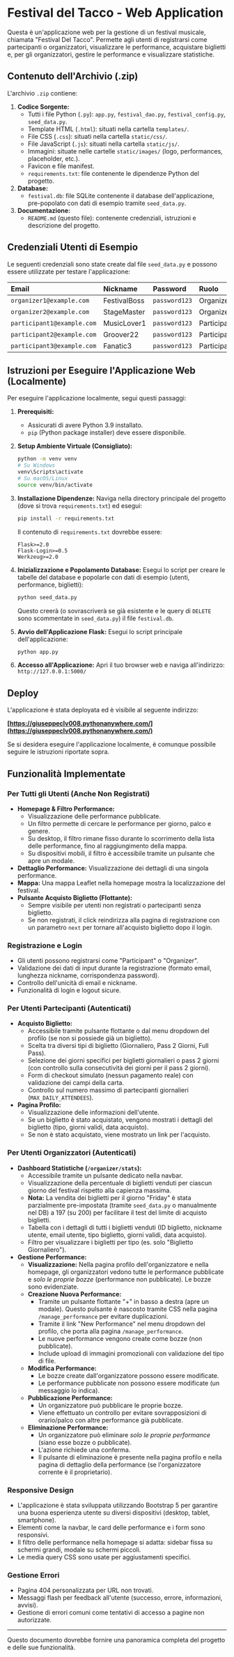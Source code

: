 # Festival del Tacco - Web Application

Questa è un'applicazione web per la gestione di un festival musicale, chiamata "Festival Del Tacco". Permette agli utenti di registrarsi come partecipanti o organizzatori, visualizzare le performance, acquistare biglietti e, per gli organizzatori, gestire le performance e visualizzare statistiche.

## Contenuto dell'Archivio (.zip)

L'archivio `.zip` contiene:

1.  **Codice Sorgente:**
    *   Tutti i file Python (`.py`): `app.py`, `festival_dao.py`, `festival_config.py`, `seed_data.py`.
    *   Template HTML (`.html`): situati nella cartella `templates/`.
    *   File CSS (`.css`): situati nella cartella `static/css/`.
    *   File JavaScript (`.js`): situati nella cartella `static/js/`.
    *   Immagini: situate nelle cartelle `static/images/` (logo, performances, placeholder, etc.).
    *   Favicon e file manifest.
    *   `requirements.txt`: file contenente le dipendenze Python del progetto.
2.  **Database:**
    *   `festival.db`: file SQLite contenente il database dell'applicazione, pre-popolato con dati di esempio tramite `seed_data.py`.
3.  **Documentazione:**
    *   `README.md` (questo file): contenente credenziali, istruzioni e descrizione del progetto.

## Credenziali Utenti di Esempio

Le seguenti credenziali sono state create dal file `seed_data.py` e possono essere utilizzate per testare l'applicazione:

| Email                      | Nickname      | Password    | Ruolo       |
| :------------------------- | :------------ | :---------- | :---------- |
| `organizer1@example.com`   | FestivalBoss  | `password123` | Organizer   |
| `organizer2@example.com`   | StageMaster   | `password123` | Organizer   |
| `participant1@example.com` | MusicLover1   | `password123` | Participant |
| `participant2@example.com` | Groover22     | `password123` | Participant |
| `participant3@example.com` | Fanatic3      | `password123` | Participant |

## Istruzioni per Eseguire l'Applicazione Web (Localmente)

Per eseguire l'applicazione localmente, segui questi passaggi:

1.  **Prerequisiti:**
    *   Assicurati di avere Python 3.9 installato.
    *   `pip` (Python package installer) deve essere disponibile.

2.  **Setup Ambiente Virtuale (Consigliato):**
    ```bash
    python -m venv venv
    # Su Windows
    venv\Scripts\activate
    # Su macOS/Linux
    source venv/bin/activate
    ```

3.  **Installazione Dipendenze:**
    Naviga nella directory principale del progetto (dove si trova `requirements.txt`) ed esegui:
    ```bash
    pip install -r requirements.txt
    ```
    Il contenuto di `requirements.txt` dovrebbe essere:
    ```
    Flask>=2.0
    Flask-Login>=0.5
    Werkzeug>=2.0
    ```

4.  **Inizializzazione e Popolamento Database:**
    Esegui lo script per creare le tabelle del database e popolarle con dati di esempio (utenti, performance, biglietti):
    ```bash
    python seed_data.py
    ```
    Questo creerà (o sovrascriverà se già esistente e le query di `DELETE` sono scommentate in `seed_data.py`) il file `festival.db`.

5.  **Avvio dell'Applicazione Flask:**
    Esegui lo script principale dell'applicazione:
    ```bash
    python app.py
    ```

6.  **Accesso all'Applicazione:**
    Apri il tuo browser web e naviga all'indirizzo: `http://127.0.0.1:5000/`

## Deploy

L'applicazione è stata deployata ed è visibile al seguente indirizzo:

**[https://giuseppeclv008.pythonanywhere.com/](https://giuseppeclv008.pythonanywhere.com/)**

Se si desidera eseguire l'applicazione localmente, è comunque possibile seguire le istruzioni riportate sopra.

## Funzionalità Implementate

### Per Tutti gli Utenti (Anche Non Registrati)

*   **Homepage & Filtro Performance:**
    *   Visualizzazione delle performance pubblicate.
    *   Un filtro permette di cercare le performance per giorno, palco e genere.
    *   Su desktop, il filtro rimane fisso durante lo scorrimento della lista delle performance, fino al raggiungimento della mappa.
    *   Su dispositivi mobili, il filtro è accessibile tramite un pulsante che apre un modale.
*   **Dettaglio Performance:** Visualizzazione dei dettagli di una singola performance.
*   **Mappa:** Una mappa Leaflet nella homepage mostra la localizzazione del festival.
*   **Pulsante Acquisto Biglietto (Flottante):**
    *   Sempre visibile per utenti non registrati o partecipanti senza biglietto.
    *   Se non registrati, il click reindirizza alla pagina di registrazione con un parametro `next` per tornare all'acquisto biglietto dopo il login.

### Registrazione e Login

*   Gli utenti possono registrarsi come "Participant" o "Organizer".
*   Validazione dei dati di input durante la registrazione (formato email, lunghezza nickname, corrispondenza password).
*   Controllo dell'unicità di email e nickname.
*   Funzionalità di login e logout sicure.

### Per Utenti Partecipanti (Autenticati)

*   **Acquisto Biglietto:**
    *   Accessibile tramite pulsante flottante o dal menu dropdown del profilo (se non si possiede già un biglietto).
    *   Scelta tra diversi tipi di biglietto (Giornaliero, Pass 2 Giorni, Full Pass).
    *   Selezione dei giorni specifici per biglietti giornalieri o pass 2 giorni (con controllo sulla consecutività dei giorni per il pass 2 giorni).
    *   Form di checkout simulato (nessun pagamento reale) con validazione dei campi della carta.
    *   Controllo sul numero massimo di partecipanti giornalieri (`MAX_DAILY_ATTENDEES`).
*   **Pagina Profilo:**
    *   Visualizzazione delle informazioni dell'utente.
    *   Se un biglietto è stato acquistato, vengono mostrati i dettagli del biglietto (tipo, giorni validi, data acquisto).
    *   Se non è stato acquistato, viene mostrato un link per l'acquisto.

### Per Utenti Organizzatori (Autenticati)

*   **Dashboard Statistiche (`/organizer/stats`):**
    *   Accessibile tramite un pulsante dedicato nella navbar.
    *   Visualizzazione della percentuale di biglietti venduti per ciascun giorno del festival rispetto alla capienza massima.
    *   **Nota:** La vendita dei biglietti per il giorno "Friday" è stata parzialmente pre-impostata (tramite `seed_data.py` o manualmente nel DB) a 197 (su 200) per facilitare il test del limite di acquisto biglietti.
    *   Tabella con i dettagli di tutti i biglietti venduti (ID biglietto, nickname utente, email utente, tipo biglietto, giorni validi, data acquisto).
    *   Filtro per visualizzare i biglietti per tipo (es. solo "Biglietto Giornaliero").
*   **Gestione Performance:**
    *   **Visualizzazione:** Nella pagina profilo dell'organizzatore e nella homepage, gli organizzatori vedono tutte le performance pubblicate e *solo le proprie bozze* (performance non pubblicate). Le bozze sono evidenziate.
    *   **Creazione Nuova Performance:**
        *   Tramite un pulsante flottante "+" in basso a destra (apre un modale). Questo pulsante è nascosto tramite CSS nella pagina `/manage_performance` per evitare duplicazioni.
        *   Tramite il link "New Performance" nel menu dropdown del profilo, che porta alla pagina `/manage_performance`.
        *   Le nuove performance vengono create come bozze (non pubblicate).
        *   Include upload di immagini promozionali con validazione del tipo di file.
    *   **Modifica Performance:**
        *   Le bozze create dall'organizzatore possono essere modificate.
        *   Le performance pubblicate non possono essere modificate (un messaggio lo indica).
    *   **Pubblicazione Performance:**
        *   Un organizzatore può pubblicare le proprie bozze.
        *   Viene effettuato un controllo per evitare sovrapposizioni di orario/palco con altre performance già pubblicate.
    *   **Eliminazione Performance:**
        *   Un organizzatore può eliminare *solo le proprie performance* (siano esse bozze o pubblicate).
        *   L'azione richiede una conferma.
        *   Il pulsante di eliminazione è presente nella pagina profilo e nella pagina di dettaglio della performance (se l'organizzatore corrente è il proprietario).

### Responsive Design

*   L'applicazione è stata sviluppata utilizzando Bootstrap 5 per garantire una buona esperienza utente su diversi dispositivi (desktop, tablet, smartphone).
*   Elementi come la navbar, le card delle performance e i form sono responsivi.
*   Il filtro delle performance nella homepage si adatta: sidebar fissa su schermi grandi, modale su schermi piccoli.
*   Le media query CSS sono usate per aggiustamenti specifici.

### Gestione Errori

*   Pagina 404 personalizzata per URL non trovati.
*   Messaggi flash per feedback all'utente (successo, errore, informazioni, avvisi).
*   Gestione di errori comuni come tentativi di accesso a pagine non autorizzate.

---

Questo documento dovrebbe fornire una panoramica completa del progetto e delle sue funzionalità.